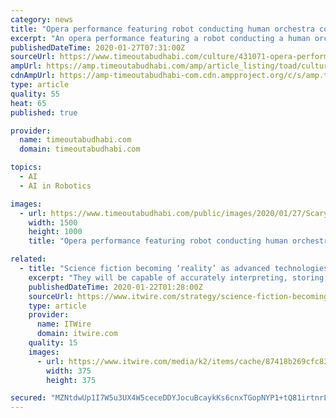 ```yaml
---
category: news
title: "Opera performance featuring robot conducting human orchestra coming to Sharjah"
excerpt: "An opera performance featuring a robot conducting a human orchestra will be coming to Sharjah this weekend. Scary Beauty, which has previously been shown in Toyko in Japan and Adelaide in Australia, shows music being created in real time with human musicians and artificial intelligence. It is the first time the performance has been shown in the ..."
publishedDateTime: 2020-01-27T07:31:00Z
sourceUrl: https://www.timeoutabudhabi.com/culture/431071-opera-performance-featuring-robot-conducting-human-orchestra-coming-to-sharjah
ampUrl: https://amp.timeoutabudhabi.com/amp/article_listing/toad/culture/431071-opera-performance-featuring-robot-conducting-human-orchestra-coming-to-sharjah
cdnAmpUrl: https://amp-timeoutabudhabi-com.cdn.ampproject.org/c/s/amp.timeoutabudhabi.com/amp/article_listing/toad/culture/431071-opera-performance-featuring-robot-conducting-human-orchestra-coming-to-sharjah
type: article
quality: 55
heat: 65
published: true

provider:
  name: timeoutabudhabi.com
  domain: timeoutabudhabi.com

topics:
  - AI
  - AI in Robotics

images:
  - url: https://www.timeoutabudhabi.com/public/images/2020/01/27/Scary-Beauty.jpg
    width: 1500
    height: 1000
    title: "Opera performance featuring robot conducting human orchestra coming to Sharjah"

related:
  - title: "Science fiction becoming ‘reality’ as advanced technologies start to enhance human beings"
    excerpt: "They will be capable of accurately interpreting, storing, actioning and sharing thoughts and emotions.” Along with BCIs and mind-controlled robotic arms, here’s a list of the key technologies Mabbott writes are likely to contribute to human augmentation including: An army of Cybermen Exoskeletons will also become commonplace, with the ..."
    publishedDateTime: 2020-01-22T01:28:00Z
    sourceUrl: https://www.itwire.com/strategy/science-fiction-becoming-‘reality’-as-advanced-technologies-start-to-enhance-human-beings.html
    type: article
    provider:
      name: ITWire
      domain: itwire.com
    quality: 15
    images:
      - url: https://www.itwire.com/media/k2/items/cache/87418b269cfc8376012396ffe51803d1_M.jpg
        width: 375
        height: 375

secured: "MZNtdwUp1I7W5u3UX4W5ceceDDYJocuBcaykKs6cnxTGopNYP1+tQ81irtnrLzGa/Ew3N0NwNLpZ4E4JjWoBQEKkV+cNtQ+xYZTHzTQPxRbBNXqZiQULRpMbJDFpuWs/CSJI3rzO1N265N6eyhEGbw2n96rgUBdQMfILaPfBBerc2X2mvlDUU+nOLM6IAyfYmIBubI/Qg7t4IxXF6IUxmseAPoEt6lrrw584bR1obwZT/YgyeIlHvvJlQf1Ryfak6/rQOtAw22rYWcfHgNvpLdvqjkPpNV8eo8sfXQbqWL/rnm2yhHNPdPjOBMrveSiz7Gu+raQH2cGGts3gE0ePhEl5H3W4yImtc1VeUrHCj9iEnpPVlSwLd2QWLOdaEd0JWUCbVl3SVvi9B9+LMgW+G2NbX0j1gIP0g12vGJIGpo6kP0ucxKJbvTNUimIkCf7CRP0oR5X1hZt6mT1a7ExLi/+/IwwO4HCoSkWqzO58x1Q=;c+ZVDwWpvSVY2lfTjuUYdA=="
---
```


